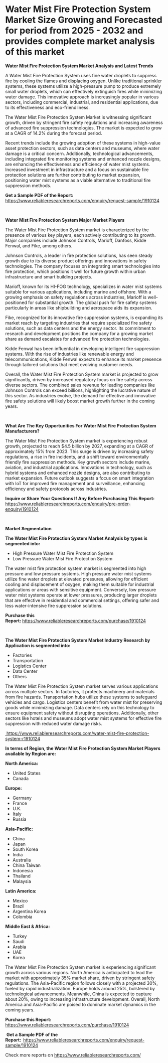 <p><h1>Water Mist Fire Protection System Market Size Growing and Forecasted for period from 2025 - 2032 and provides complete market analysis of this market</h1></p><p><strong>Water Mist Fire Protection System Market Analysis and Latest Trends</strong></p>
<p><p>A Water Mist Fire Protection System uses fine water droplets to suppress fire by cooling the flames and displacing oxygen. Unlike traditional sprinkler systems, these systems utilize a high-pressure pump to produce extremely small water droplets, which can effectively extinguish fires while minimizing water damage. This innovative approach is increasingly popular in various sectors, including commercial, industrial, and residential applications, due to its effectiveness and eco-friendliness.</p><p>The Water Mist Fire Protection System Market is witnessing significant growth, driven by stringent fire safety regulations and increasing awareness of advanced fire suppression technologies. The market is expected to grow at a CAGR of 14.2% during the forecast period. </p><p>Recent trends include the growing adoption of these systems in high-value asset protection sectors, such as data centers and museums, where water damage is a critical concern. Additionally, technological advancements, including integrated fire monitoring systems and enhanced nozzle designs, are enhancing the effectiveness and efficiency of water mist systems. Increased investment in infrastructure and a focus on sustainable fire protection solutions are further contributing to market expansion, positioning water mist systems as a viable alternative to traditional fire suppression methods.</p></p>
<p><strong>Get a Sample PDF of the Report:&nbsp;</strong> <a href="https://www.reliableresearchreports.com/enquiry/request-sample/1910124?utm_campaign=2463&utm_medium=2&utm_source=Github&utm_content=ia&utm_term=20022025&utm_id=water-mist-fire-protection-system">https://www.reliableresearchreports.com/enquiry/request-sample/1910124</a></p>
<p>&nbsp;</p>
<p><strong>Water Mist Fire Protection System Major Market Players</strong></p>
<p><p>The Water Mist Fire Protection System market is characterized by the presence of various key players, each actively contributing to its growth. Major companies include Johnson Controls, Marioff, Danfoss, Kidde Fenwal, and Fike, among others.</p><p>Johnson Controls, a leader in fire protection solutions, has seen steady growth due to its diverse product offerings and innovations in safety technologies. The company focuses on integrating smart technologies into fire protection, which positions it well for future growth within urban infrastructure and smart building projects. </p><p>Marioff, known for its HI-FOG technology, specializes in water mist systems suitable for various applications, including marine and offshore. With a growing emphasis on safety regulations across industries, Marioff is well-positioned for substantial growth. The global push for fire safety systems particularly in areas like shipbuilding and aerospace aids its expansion.</p><p>Fike, recognized for its innovative fire suppression systems, is expanding its market reach by targeting industries that require specialized fire safety solutions, such as data centers and the energy sector. Its commitment to research and development positions the company for a growing market share as demand escalates for advanced fire protection technologies.</p><p>Kidde Fenwal has been influential in developing intelligent fire suppression systems. With the rise of industries like renewable energy and telecommunications, Kidde Fenwal expects to enhance its market presence through tailored solutions that meet evolving customer needs.</p><p>Overall, the Water Mist Fire Protection System market is projected to grow significantly, driven by increased regulatory focus on fire safety across diverse sectors. The combined sales revenue for leading companies like Johnson Controls can exceed billions, highlighting the lucrative nature of this sector. As industries evolve, the demand for effective and innovative fire safety solutions will likely boost market growth further in the coming years.</p></p>
<p>&nbsp;</p>
<p><strong>What Are The Key Opportunities For Water Mist Fire Protection System Manufacturers?</strong></p>
<p><p>The Water Mist Fire Protection System market is experiencing robust growth, projected to reach $4.5 billion by 2027, expanding at a CAGR of approximately 15% from 2023. This surge is driven by increasing safety regulations, a rise in fire incidents, and a shift toward environmentally friendly fire suppression methods. Key growth sectors include marine, aviation, and industrial applications. Innovations in technology, such as hybrid systems and enhanced nozzle designs, are also contributing to market expansion. Future outlook suggests a focus on smart integration with IoT for improved fire management and surveillance, enhancing efficiency and safety protocols across industries.</p></p>
<p><strong>Inquire or Share Your Questions If Any Before Purchasing This Report:</strong> <a href="https://www.reliableresearchreports.com/enquiry/pre-order-enquiry/1910124?utm_campaign=2463&utm_medium=2&utm_source=Github&utm_content=ia&utm_term=20022025&utm_id=water-mist-fire-protection-system">https://www.reliableresearchreports.com/enquiry/pre-order-enquiry/1910124</a></p>
<p>&nbsp;</p>
<p><strong>Market Segmentation</strong></p>
<p><strong>The Water Mist Fire Protection System Market Analysis by types is segmented into:</strong></p>
<p><ul><li>High Pressure Water Mist Fire Protection System</li><li>Low Pressure Water Mist Fire Protection System</li></ul></p>
<p><p>The water mist fire protection system market is segmented into high pressure and low pressure systems. High pressure water mist systems utilize fine water droplets at elevated pressures, allowing for efficient cooling and displacement of oxygen, making them suitable for industrial applications or areas with sensitive equipment. Conversely, low pressure water mist systems operate at lower pressures, producing larger droplets that are effective in residential and commercial settings, offering safer and less water-intensive fire suppression solutions.</p></p>
<p><strong>Purchase this Report:&nbsp;</strong><a href="https://www.reliableresearchreports.com/purchase/1910124?utm_campaign=2463&utm_medium=2&utm_source=Github&utm_content=ia&utm_term=20022025&utm_id=water-mist-fire-protection-system">https://www.reliableresearchreports.com/purchase/1910124</a></p>
<p>&nbsp;</p>
<p><strong>The Water Mist Fire Protection System Market Industry Research by Application is segmented into:</strong></p>
<p><ul><li>Factories</li><li>Transportation</li><li>Logistics Center</li><li>Data Center</li><li>Others</li></ul></p>
<p><p>The Water Mist Fire Protection System market serves various applications across multiple sectors. In factories, it protects machinery and materials from fire hazards. Transportation hubs utilize these systems to safeguard vehicles and cargo. Logistics centers benefit from water mist for preserving goods while minimizing damage. Data centers rely on this technology to ensure equipment safety without disrupting operations. Additionally, other sectors like hotels and museums adopt water mist systems for effective fire suppression with reduced water damage risks.</p></p>
<p><a href="https://www.reliableresearchreports.com/water-mist-fire-protection-system-r1910124?utm_campaign=2463&utm_medium=2&utm_source=Github&utm_content=ia&utm_term=20022025&utm_id=water-mist-fire-protection-system">&nbsp;https://www.reliableresearchreports.com/water-mist-fire-protection-system-r1910124</a></p>
<p><strong>In terms of Region, the Water Mist Fire Protection System Market Players available by Region are:</strong></p>
<p>
    <p> <strong> North America: </strong>
        <ul>
            <li>United States</li>
            <li>Canada</li>
        </ul>
        </p> 
    <p> <strong> Europe: </strong>
        <ul>
            <li>Germany</li>
            <li>France</li>
            <li>U.K.</li>
            <li>Italy</li>
            <li>Russia</li>
        </ul>
        </p> 
    <p> <strong> Asia-Pacific: </strong>
        <ul>
            <li>China</li>
            <li>Japan</li>
            <li>South Korea</li>
            <li>India</li>
            <li>Australia</li>
            <li>China Taiwan</li>
            <li>Indonesia</li>
            <li>Thailand</li>
            <li>Malaysia</li>
        </ul>
        </p> 
    <p> <strong> Latin America: </strong>
        <ul>
            <li>Mexico</li>
            <li>Brazil</li>
            <li>Argentina Korea</li>
            <li>Colombia</li>
        </ul>
        </p> 
    <p> <strong> Middle East & Africa: </strong>
        <ul>
            <li>Turkey</li>
            <li>Saudi</li>
            <li>Arabia</li>
            <li>UAE</li>
            <li>Korea</li>
        </ul>
    </p>
    </p>
<p><p>The Water Mist Fire Protection System market is experiencing significant growth across various regions. North America is anticipated to lead the market with approximately 35% market share, driven by stringent safety regulations. The Asia-Pacific region follows closely with a projected 30%, fueled by rapid industrialization. Europe holds around 25%, bolstered by technological advancements. Meanwhile, China is expected to capture about 20%, owing to increasing infrastructure development. Overall, North America and Asia-Pacific are poised to dominate market dynamics in the coming years.</p></p>
<p><strong>Purchase this Report: </strong><a href="https://www.reliableresearchreports.com/purchase/1910124?utm_campaign=2463&utm_medium=2&utm_source=Github&utm_content=ia&utm_term=20022025&utm_id=water-mist-fire-protection-system">https://www.reliableresearchreports.com/purchase/1910124</a></p>
<p>&nbsp;<strong>Get a Sample PDF of the Report:&nbsp;&nbsp;</strong><a href="https://www.reliableresearchreports.com/enquiry/request-sample/1910124?utm_campaign=2463&utm_medium=2&utm_source=Github&utm_content=ia&utm_term=20022025&utm_id=water-mist-fire-protection-system">https://www.reliableresearchreports.com/enquiry/request-sample/1910124</a></p>
<p><strong></strong></p>
<p>Check more reports on <a href="https://www.reliableresearchreports.com/?utm_campaign=2463&utm_medium=2&utm_source=Github&utm_content=ia&utm_term=20022025&utm_id=water-mist-fire-protection-system">https://www.reliableresearchreports.com/</a></p>